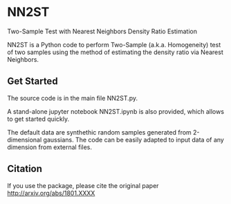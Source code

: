 # NN2ST
Two-Sample Test with Nearest Neighbors Density Ratio Estimation

NN2ST is a Python code to perform Two-Sample (a.k.a. Homogeneity) test of two samples
using the method of estimating the density ratio via Nearest Neighbors.

## Get Started

The source code is in the main file NN2ST.py.

A stand-alone jupyter notebook NN2ST.ipynb is also provided, which allows 
to get started quickly.

The default data are synthethic random samples generated from 2-dimensional gaussians. 
The code can be easily adapted to input data of any dimension from external files.


## Citation

If you use the package, please cite the original paper http://arxiv.org/abs/1801.XXXX
